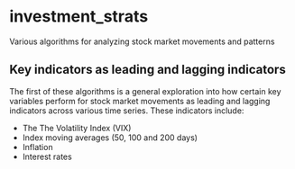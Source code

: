 # investment_strats
Various algorithms for analyzing stock market movements and patterns

## Key indicators as leading and lagging indicators
The first of these algorithms is a general exploration into how certain key variables perform for stock market movements as leading and lagging indicators across various time series. These indicators include:
- The The Volatility Index (VIX)
- Index moving averages (50, 100 and 200 days)
- Inflation
- Interest rates
